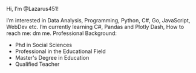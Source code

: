 Hi, I’m @Lazarus451!

I’m interested in Data Analysis, Programming, Python, C#, Go, JavaScript, WebDev etc.
I’m currently learning C#, Pandas and Plotly Dash,
How to reach me: dm me.
Professional Background:
  - Phd in Social Sciences
  - Professional in the Educational Field
  - Master's Degree in Education
  - Qualified Teacher
